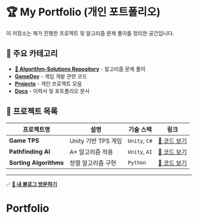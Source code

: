 # 🏆 My Portfolio (개인 포트폴리오)
이 저장소는 제가 진행한 프로젝트 및 알고리즘 문제 풀이를 정리한 공간입니다.

## 📌 주요 카테고리
- **[🔗 Algorithm-Solutions Repository](https://github.com/youngchan-kim/Algorithm-Solutions)** - 알고리즘 문제 풀이
- **[GameDev](./GameDev/)** - 게임 개발 관련 코드
- **[Projects](./Projects/)** - 개인 프로젝트 모음
- **[Docs](./Docs/)** - 이력서 및 포트폴리오 문서

## 📂 프로젝트 목록
| 프로젝트명 | 설명 | 기술 스택 | 링크 |
|------------|-------------|------------|------------|
| **Game TPS** | Unity 기반 TPS 게임 | `Unity`, `C#` | [🔗 코드 보기](./GameDev/Unity) |
| **Pathfinding AI** | A* 알고리즘 적용 | `Unity`, `AI` | [🔗 코드 보기](./GameDev/AI) |
| **Sorting Algorithms** | 정렬 알고리즘 구현 | `Python` | [🔗 코드 보기](./Algorithm-Solutions/Sorting) |

---
✅ **[📌 내 블로그 방문하기](https://sweet-die-is-back.tistory.com)**  
# Portfolio
